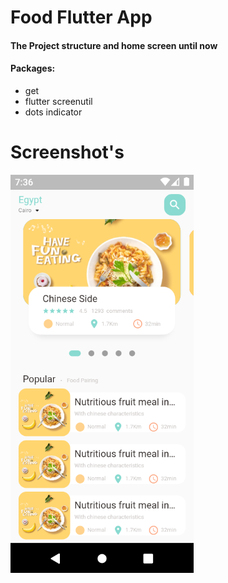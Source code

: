 # Food Flutter App

#### The Project structure and home screen until now

#### Packages:
- get 
- flutter screenutil
- dots indicator
# Screenshot's 

![](Screenshot/Capture.PNG)
